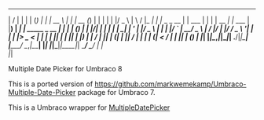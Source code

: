 
  __  __       _ _   _       _        _____        _         _____ _      _               _    _  ___  
 |  \/  |     | | | (_)     | |      |  __ \      | |       |  __ (_)    | |             | |  | |/ _ \ 
 | \  / |_   _| | |_ _ _ __ | | ___  | |  | | __ _| |_ ___  | |__) |  ___| | _____ _ __  | |  | | (_) |
 | |\/| | | | | | __| | '_ \| |/ _ \ | |  | |/ _` | __/ _ \ |  ___/ |/ __| |/ / _ \ '__| | |  | |> _ < 
 | |  | | |_| | | |_| | |_) | |  __/ | |__| | (_| | ||  __/ | |   | | (__|   <  __/ |    | |__| | (_) |
 |_|  |_|\__,_|_|\__|_| .__/|_|\___| |_____/ \__,_|\__\___| |_|   |_|\___|_|\_\___|_|     \____/ \___/ 
                      | |                                                                              
                      |_|                                                                              

Multiple Date Picker for Umbraco 8

This is a ported version of https://github.com/markwemekamp/Umbraco-Multiple-Date-Picker package for Umbraco 7.

This is a Umbraco wrapper for [MultipleDatePicker](https://github.com/arca-computing/MultipleDatePicker)

